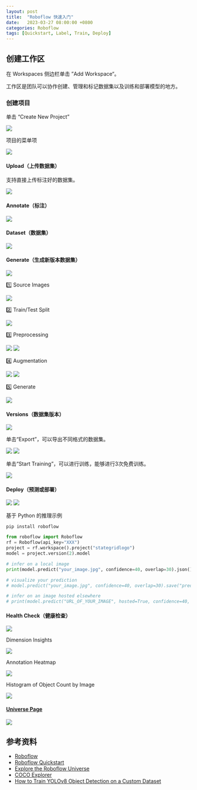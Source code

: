 ```yaml
---
layout: post
title:  "Roboflow 快速入门"
date:   2023-03-27 08:00:00 +0800
categories: Roboflow
tags: [Quickstart, Label, Train, Deploy]
---
```


## 创建工作区
在 Workspaces 侧边栏单击 ”Add Workspace“。

工作区是团队可以协作创建、管理和标记数据集以及训练和部署模型的地方。

### 创建项目
单击 “Create New Project”

![](/images/2023/roboflow/create-project.jpg)

项目的菜单项

![](/images/2023/roboflow/project-menu.jpg)

#### Upload（上传数据集）
支持直接上传标注好的数据集。

![](/images/2023/roboflow/upload.jpg)

#### Annotate（标注）
![](/images/2023/roboflow/annotate.jpg)

#### Dataset（数据集）
![](/images/2023/roboflow/dataset.jpg)

#### Generate（生成新版本数据集）

![](/images/2023/roboflow/generate-new-version.jpg)

1️⃣ Source Images

![](/images/2023/roboflow/generate-new-version-source-images.jpg)

2️⃣ Train/Test Split

![](/images/2023/roboflow/generate-new-version-train-test-split.jpg)

3️⃣ Preprocessing

![](/images/2023/roboflow/generate-new-version-preprocessing.jpg)
![](/images/2023/roboflow/generate-new-version-preprocessing-options.jpg)

4️⃣ Augmentation

![](/images/2023/roboflow/generate-new-version-augmentation.jpg)
![](/images/2023/roboflow/generate-new-version-augmentation-options.jpg)

5️⃣ Generate

![](/images/2023/roboflow/generate-new-version-generate.jpg)

#### Versions（数据集版本）
![](/images/2023/roboflow/versions.jpg)

单击“Export”，可以导出不同格式的数据集。

![](/images/2023/roboflow/versions-export.jpg)
![](/images/2023/roboflow/versions-export-format.jpg)

单击“Start Training”，可以进行训练，能够进行3次免费训练。

![](/images/2023/roboflow/versions-train.jpg)

#### Deploy（预测或部署）
![](/images/2023/roboflow/deploy1.jpg)
![](/images/2023/roboflow/deploy2.jpg)

基于 Python 的推理示例
```shell
pip install roboflow
```

```py
from roboflow import Roboflow
rf = Roboflow(api_key="XXX")
project = rf.workspace().project("stategridlogo")
model = project.version(2).model

# infer on a local image
print(model.predict("your_image.jpg", confidence=40, overlap=30).json())

# visualize your prediction
# model.predict("your_image.jpg", confidence=40, overlap=30).save("prediction.jpg")

# infer on an image hosted elsewhere
# print(model.predict("URL_OF_YOUR_IMAGE", hosted=True, confidence=40, overlap=30).json())
```

#### Health Check（健康检查）
![](/images/2023/roboflow/health-check.jpg)

Dimension Insights

![](/images/2023/roboflow/health-check-dimension-insights.jpg)

Annotation Heatmap

![](/images/2023/roboflow/health-check-annotation-heatmap.jpg)

Histogram of Object Count by Image

![](/images/2023/roboflow/health-check-histogram-of-object-count.jpg)

#### [Universe Page](https://universe.roboflow.com/stategridlogodetection/stategridlogo)
![](/images/2023/roboflow/universe-page.jpg)

## 参考资料
* [Roboflow](https://roboflow.com/)
* [Roboflow Quickstart](https://github.com/roboflow/quickstart-python)
* [Explore the Roboflow Universe](https://universe.roboflow.com/)
* [COCO Explorer](https://cocodataset.org/#explore)
* [How to Train YOLOv8 Object Detection on a Custom Dataset](https://blog.roboflow.com/how-to-train-yolov8-on-a-custom-dataset/)
